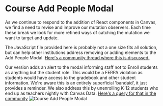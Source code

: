 # Course Add People Modal

As we continue to respond to the addition of React components in Canvas, we find a need to revise and improve our mutation observers. Each time these break we look for more refined ways of catching the mutation we want to target and update.

The JavaScript file provided here is probably not a one size fits all solution, but can help other institutions address removing or adding elements to the Add People Modal. [Here's a community thread where this is discussed.](https://community.canvaslms.com/thread/15837-customizing-add-people-dialog-with-custom-javascript)

Our version adds an alert to the modal informing staff not to Enroll students as anything but the student role. This would be a FERPA violation as students would have access to the gradebook and other student information. We're aware this is an entirely superficial 'bandaid', it just provides a reminder. We also address this by unenrolling K-12 students who end up as teachers nightly with Canvas Data. [Here's a query for that in the community](https://community.canvaslms.com/message/112296-re-custom-javascript-for-admincourses-page#comment-111957)
![Course Add People Modal](https://s3-us-west-2.amazonaws.com/ccsd-canvas/git-docs/add-people-modal.png) 
